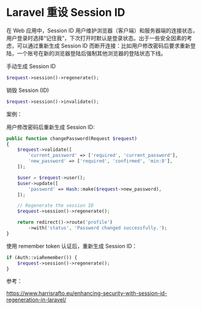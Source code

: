 # Laravel 重设 Session ID

在 Web 应用中，Session ID 用户维护浏览器（客户端）和服务器端的连接状态，用户登录时选择“记住我”，下次打开时默认是登录状态。出于一些安全因素的考虑，可以通过重新生成 Session ID 而断开连接：比如用户修改密码后要求重新登陆，一个账号在新的浏览器登陆后强制其他浏览器的登陆状态下线。

手动生成 Session ID

```php
$request->session()->regenerate();
```

销毁 Session (ID)

```php
$request->session()->invalidate();
```

案例：

用户修改密码后重新生成 Session ID:

```php
public function changePassword(Request $request)
{
    $request->validate([
        'current_password' => ['required', 'current_password'],
        'new_password' => ['required', 'confirmed', 'min:8'],
    ]);

    $user = $request->user();
    $user->update([
        'password' => Hash::make($request->new_password),
    ]);

    // Regenerate the session ID
    $request->session()->regenerate();

    return redirect()->route('profile')
        ->with('status', 'Password changed successfully.');
}
```

使用 remember token 认证后，重新生成 Session ID：

```php
if (Auth::viaRemember()) {
    $request->session()->regenerate();
}
```

参考：

https://www.harrisrafto.eu/enhancing-security-with-session-id-regeneration-in-laravel/
